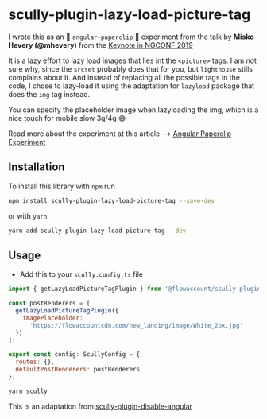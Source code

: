 # scully-plugin-lazy-load-picture-tag

I wrote this as an :paperclip: `angular-paperclip` :paperclip: experiment from the talk by **Misko Hevery (@mhevery)** from the [Keynote in NGCONF 2019](https://nitayneeman.com/posts/all-talks-from-ng-conf-2019/#keynote-1)

It is a lazy effort to lazy load images that lies int the `<picture>` tags. I am not sure why, since the `srcset` probably does that for you, but `lighthouse` stills complains about it. And instead of replacing all the possible tags in the code, I chose to lazy-load it using the adaptation for `lazyload` package that does the `img` tag instead.

You can specify the placeholder image when lazyloading the img, which is a nice touch for mobile slow 3g/4g :smile:

Read more about the experiment at this article --> [Angular Paperclip Experiment](https://wickstargazer.com/angular-paperclip-experiment)

## Installation

To install this library with `npm` run

```bash
npm install scully-plugin-lazy-load-picture-tag --save-dev
```

or with `yarn`

```bash
yarn add scully-plugin-lazy-load-picture-tag --dev
```

## Usage

- Add this to your `scully.config.ts` file

```javascript
import { getLazyLoadPictureTagPlugin } from '@flowaccount/scully-plugin-lazy-load-picture-tag';

const postRenderers = [
  getLazyLoadPictureTagPlugin({
    imagePlaceholder:
      'https://flowaccountcdn.com/new_landing/image/White_2px.jpg'
  })
];

export const config: ScullyConfig = {
  routes: {},
  defaultPostRenderers: postRenderers
};
```

```bash
yarn scully
```

This is an adaptation from [scully-plugin-disable-angular](https://github.com/samvloeberghs/kwerri-oss/blob/master/projects/scully-plugin-disable-angular)
